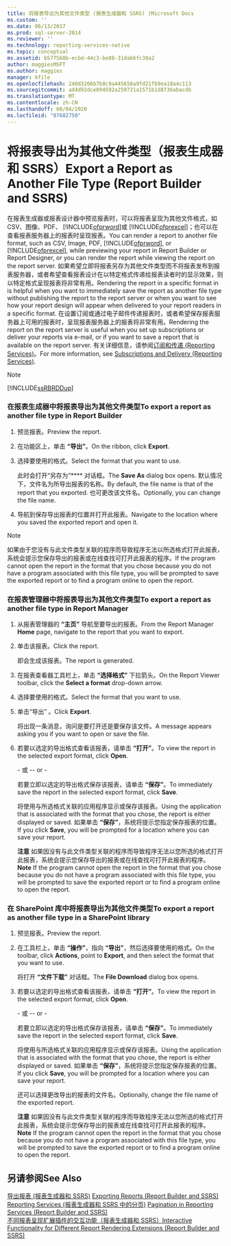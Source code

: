 ```yaml
---
title: 将报表导出为其他文件类型 (报表生成器和 SSRS) |Microsoft Docs
ms.custom: ''
ms.date: 06/13/2017
ms.prod: sql-server-2014
ms.reviewer: ''
ms.technology: reporting-services-native
ms.topic: conceptual
ms.assetid: b577568b-ecbd-44c3-be88-31dab6fc38a2
author: maggiesMSFT
ms.author: maggies
manager: kfile
ms.openlocfilehash: 240d3266b7b8c9a445658a9fd21fb9ea18a4c113
ms.sourcegitcommit: ad4d92dce894592a259721a1571b1d8736abacdb
ms.translationtype: MT
ms.contentlocale: zh-CN
ms.lasthandoff: 08/04/2020
ms.locfileid: "87682750"
---
```

# <a name="export-a-report-as-another-file-type-report-builder-and-ssrs"></a><span data-ttu-id="beb29-102">将报表导出为其他文件类型（报表生成器和 SSRS）</span><span class="sxs-lookup"><span data-stu-id="beb29-102">Export a Report as Another File Type (Report Builder and SSRS)</span></span>
  <span data-ttu-id="beb29-103">在报表生成器或报表设计器中预览报表时，可以将报表呈现为其他文件格式，如 CSV、图像、PDF、 [!INCLUDE[ofprword](../includes/ofprword-md.md)]或 [!INCLUDE[ofprexcel](../includes/ofprexcel-md.md)]；也可以在查看报表服务器上的报表时呈现报表。</span><span class="sxs-lookup"><span data-stu-id="beb29-103">You can render a report to another file format, such as CSV, Image, PDF, [!INCLUDE[ofprword](../includes/ofprword-md.md)], or [!INCLUDE[ofprexcel](../includes/ofprexcel-md.md)], while previewing your report in Report Builder or Report Designer, or you can render the report while viewing the report on the report server.</span></span> <span data-ttu-id="beb29-104">如果希望立即将报表另存为其他文件类型而不将报表发布到报表服务器，或者希望查看报表设计在以特定格式传递给报表读者时的显示效果，则以特定格式呈现报表将非常有用。</span><span class="sxs-lookup"><span data-stu-id="beb29-104">Rendering the report in a specific format in is helpful when you want to immediately save the report as another file type without publishing the report to the report server or when you want to see how your report design will appear when delivered to your report readers in a specific format.</span></span> <span data-ttu-id="beb29-105">在设置订阅或通过电子邮件传递报表时，或者希望保存报表服务器上可用的报表时，呈现报表服务器上的报表将非常有用。</span><span class="sxs-lookup"><span data-stu-id="beb29-105">Rendering the report on the report server is useful when you set up subscriptions or deliver your reports via e-mail, or if you want to save a report that is available on the report server.</span></span> <span data-ttu-id="beb29-106">有关详细信息，请参阅[订阅和传递 (Reporting Services)](subscriptions/subscriptions-and-delivery-reporting-services.md)。</span><span class="sxs-lookup"><span data-stu-id="beb29-106">For more information, see [Subscriptions and Delivery &#40;Reporting Services&#41;](subscriptions/subscriptions-and-delivery-reporting-services.md).</span></span>  
  
> [!NOTE]  
>  [!INCLUDE[ssRBRDDup](../includes/ssrbrddup-md.md)]  
  
### <a name="to-export-a-report-as-another-file-type-in-report-builder"></a><span data-ttu-id="beb29-107">在报表生成器中将报表导出为其他文件类型</span><span class="sxs-lookup"><span data-stu-id="beb29-107">To export a report as another file type in Report Builder</span></span>  
  
1.  <span data-ttu-id="beb29-108">预览报表。</span><span class="sxs-lookup"><span data-stu-id="beb29-108">Preview the report.</span></span>  
  
2.  <span data-ttu-id="beb29-109">在功能区上，单击 **“导出”**。</span><span class="sxs-lookup"><span data-stu-id="beb29-109">On the ribbon, click **Export**.</span></span>  
  
3.  <span data-ttu-id="beb29-110">选择要使用的格式。</span><span class="sxs-lookup"><span data-stu-id="beb29-110">Select the format that you want to use.</span></span>  
  
     <span data-ttu-id="beb29-111">此时会打开“另存为”\*\*\*\* 对话框。</span><span class="sxs-lookup"><span data-stu-id="beb29-111">The **Save As** dialog box opens.</span></span> <span data-ttu-id="beb29-112">默认情况下，文件名为所导出报表的名称。</span><span class="sxs-lookup"><span data-stu-id="beb29-112">By default, the file name is that of the report that you exported.</span></span> <span data-ttu-id="beb29-113">也可更改该文件名。</span><span class="sxs-lookup"><span data-stu-id="beb29-113">Optionally, you can change the file name.</span></span>  
  
4.  <span data-ttu-id="beb29-114">导航到保存导出报表的位置并打开此报表。</span><span class="sxs-lookup"><span data-stu-id="beb29-114">Navigate to the location where you saved the exported report and open it.</span></span>  
  
> [!NOTE]  
>  <span data-ttu-id="beb29-115">如果由于您没有与此文件类型关联的程序而导致程序无法以所选格式打开此报表，系统会提示您保存导出的报表或在线查找可打开此报表的程序。</span><span class="sxs-lookup"><span data-stu-id="beb29-115">If the program cannot open the report in the format that you chose because you do not have a program associated with this file type, you will be prompted to save the exported report or to find a program online to open the report.</span></span>  
  
### <a name="to-export-a-report-as-another-file-type-in-report-manager"></a><span data-ttu-id="beb29-116">在报表管理器中将报表导出为其他文件类型</span><span class="sxs-lookup"><span data-stu-id="beb29-116">To export a report as another file type in Report Manager</span></span>  
  
1.  <span data-ttu-id="beb29-117">从报表管理器的 **“主页”** 导航至要导出的报表。</span><span class="sxs-lookup"><span data-stu-id="beb29-117">From the Report Manager **Home** page, navigate to the report that you want to export.</span></span>  
  
2.  <span data-ttu-id="beb29-118">单击该报表。</span><span class="sxs-lookup"><span data-stu-id="beb29-118">Click the report.</span></span>  
  
     <span data-ttu-id="beb29-119">即会生成该报表。</span><span class="sxs-lookup"><span data-stu-id="beb29-119">The report is generated.</span></span>  
  
3.  <span data-ttu-id="beb29-120">在报表查看器工具栏上，单击 **“选择格式”** 下拉箭头。</span><span class="sxs-lookup"><span data-stu-id="beb29-120">On the Report Viewer toolbar, click the **Select a format** drop-down arrow.</span></span>  
  
4.  <span data-ttu-id="beb29-121">选择要使用的格式。</span><span class="sxs-lookup"><span data-stu-id="beb29-121">Select the format that you want to use.</span></span>  
  
5.  <span data-ttu-id="beb29-122">单击“导出”  。</span><span class="sxs-lookup"><span data-stu-id="beb29-122">Click **Export**.</span></span>  
  
     <span data-ttu-id="beb29-123">将出现一条消息，询问是要打开还是要保存该文件。</span><span class="sxs-lookup"><span data-stu-id="beb29-123">A message appears asking you if you want to open or save the file.</span></span>  
  
6.  <span data-ttu-id="beb29-124">若要以选定的导出格式查看该报表，请单击 **“打开”**。</span><span class="sxs-lookup"><span data-stu-id="beb29-124">To view the report in the selected export format, click **Open**.</span></span>  
  
     <span data-ttu-id="beb29-125">\- 或 -</span><span class="sxs-lookup"><span data-stu-id="beb29-125">\- or -</span></span>  
  
     <span data-ttu-id="beb29-126">若要立即以选定的导出格式保存该报表，请单击 **“保存”**。</span><span class="sxs-lookup"><span data-stu-id="beb29-126">To immediately save the report in the selected export format, click **Save**.</span></span>  
  
     <span data-ttu-id="beb29-127">将使用与所选格式关联的应用程序显示或保存该报表。</span><span class="sxs-lookup"><span data-stu-id="beb29-127">Using the application that is associated with the format that you chose, the report is either displayed or saved.</span></span> <span data-ttu-id="beb29-128">如果单击 **“保存”**，系统将提示您指定保存报表的位置。</span><span class="sxs-lookup"><span data-stu-id="beb29-128">If you click **Save**, you will be prompted for a location where you can save your report.</span></span>  
  
     <span data-ttu-id="beb29-129">**注意** 如果因没有与此文件类型关联的程序而导致程序无法以您所选的格式打开此报表，系统会提示您保存导出的报表或在线查找可打开此报表的程序。</span><span class="sxs-lookup"><span data-stu-id="beb29-129">**Note** If the program cannot open the report in the format that you chose because you do not have a program associated with this file type, you will be prompted to save the exported report or to find a program online to open the report.</span></span>  
  
### <a name="to-export-a-report-as-another-file-type-in-a-sharepoint-library"></a><span data-ttu-id="beb29-130">在 SharePoint 库中将报表导出为其他文件类型</span><span class="sxs-lookup"><span data-stu-id="beb29-130">To export a report as another file type in a SharePoint library</span></span>  
  
1.  <span data-ttu-id="beb29-131">预览报表。</span><span class="sxs-lookup"><span data-stu-id="beb29-131">Preview the report.</span></span>  
  
2.  <span data-ttu-id="beb29-132">在工具栏上，单击 **“操作”**，指向 **“导出”**，然后选择要使用的格式。</span><span class="sxs-lookup"><span data-stu-id="beb29-132">On the toolbar, click **Actions**, point to **Export**, and then select the format that you want to use.</span></span>  
  
     <span data-ttu-id="beb29-133">将打开 **“文件下载”** 对话框。</span><span class="sxs-lookup"><span data-stu-id="beb29-133">The **File Download** dialog box opens.</span></span>  
  
3.  <span data-ttu-id="beb29-134">若要以选定的导出格式查看该报表，请单击 **“打开”**。</span><span class="sxs-lookup"><span data-stu-id="beb29-134">To view the report in the selected export format, click **Open**.</span></span>  
  
     <span data-ttu-id="beb29-135">\- 或 -</span><span class="sxs-lookup"><span data-stu-id="beb29-135">\- or -</span></span>  
  
     <span data-ttu-id="beb29-136">若要立即以选定的导出格式保存该报表，请单击 **“保存”**。</span><span class="sxs-lookup"><span data-stu-id="beb29-136">To immediately save the report in the selected export format, click **Save**.</span></span>  
  
     <span data-ttu-id="beb29-137">将使用与所选格式关联的应用程序显示或保存该报表。</span><span class="sxs-lookup"><span data-stu-id="beb29-137">Using the application that is associated with the format that you chose, the report is either displayed or saved.</span></span> <span data-ttu-id="beb29-138">如果单击 **“保存”**，系统将提示您指定保存报表的位置。</span><span class="sxs-lookup"><span data-stu-id="beb29-138">If you click **Save**, you will be prompted for a location where you can save your report.</span></span>  
  
     <span data-ttu-id="beb29-139">还可以选择更改导出的报表的文件名。</span><span class="sxs-lookup"><span data-stu-id="beb29-139">Optionally, change the file name of the exported report.</span></span>  
  
     <span data-ttu-id="beb29-140">**注意** 如果因没有与此文件类型关联的程序而导致程序无法以您所选的格式打开此报表，系统会提示您保存导出的报表或在线查找可打开此报表的程序。</span><span class="sxs-lookup"><span data-stu-id="beb29-140">**Note** If the program cannot open the report in the format that you chose because you do not have a program associated with this file type, you will be prompted to save the exported report or to find a program online to open the report.</span></span>  
  
## <a name="see-also"></a><span data-ttu-id="beb29-141">另请参阅</span><span class="sxs-lookup"><span data-stu-id="beb29-141">See Also</span></span>  
 <span data-ttu-id="beb29-142">[导出报表 &#40;报表生成器和 SSRS&#41;](report-builder/export-reports-report-builder-and-ssrs.md) </span><span class="sxs-lookup"><span data-stu-id="beb29-142">[Exporting Reports &#40;Report Builder and SSRS&#41;](report-builder/export-reports-report-builder-and-ssrs.md) </span></span>  
 <span data-ttu-id="beb29-143">[Reporting Services &#40;报表生成器和 SSRS 中的分页&#41;](report-design/pagination-in-reporting-services-report-builder-and-ssrs.md) </span><span class="sxs-lookup"><span data-stu-id="beb29-143">[Pagination in Reporting Services &#40;Report Builder  and SSRS&#41;](report-design/pagination-in-reporting-services-report-builder-and-ssrs.md) </span></span>  
 [<span data-ttu-id="beb29-144">不同报表呈现扩展插件的交互功能（报表生成器和 SSRS）</span><span class="sxs-lookup"><span data-stu-id="beb29-144">Interactive Functionality for Different Report Rendering Extensions &#40;Report Builder and SSRS&#41;</span></span>](report-builder/interactive-functionality-different-report-rendering-extensions.md)  
  
  
